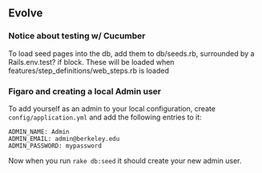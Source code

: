 ## Evolve

### Notice about testing w/ Cucumber
To load seed pages into the db, add them to db/seeds.rb, surrounded by a Rails.env.test? if block. These will be loaded when features/step_definitions/web_steps.rb is loaded

### Figaro and creating a local Admin user
To add yourself as an admin to your local configuration, create `config/application.yml` and add the following entries to it:

    ADMIN_NAME: Admin
    ADMIN_EMAIL: admin@berkeley.edu
    ADMIN_PASSWORD: mypassword

Now when you run `rake db:seed` it should create your new admin user.